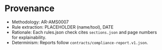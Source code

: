 # Provenance
- Methodology: AR-AMS0007
- Rule extraction: PLACEHOLDER (name/tool), DATE
- Rationale: Each rules.json check cites `sections.json` and page numbers for explainability.
- Determinism: Reports follow `contracts/compliance-report.v1.json`.
